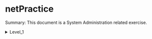 # netPractice

Summary: This document is a System Administration related exercise.

<details>

<summary>Level_1</summary>
<p>
	<img src="https://github.com/Mustapha-Nawawi-T/netPractice/tree/main/photos/Level_1.png" alt="imag Level_1">
</p>

### to connect client A with client B the shold have smae mask (255.255.255.0) thene the maske well split the ip address to tow parts (ip of the network and ip of the node or host) in these case the ip of the network is 104.96.23.0 so we have arange of ip we can use (104.96.23.1 to 104.96.23.254 the last one is for brodcatsting (104.96.23.255)) so we gave client A ip of (104.96.23.1) and clinet B ip of (104.96.23.12) ;

### to connect clinet D withe clint C we do the same then but these time we have mask of (255.255.0.0) so we have range (211.191.0.1 to 211.191.255.255) so we gave clinet D ip of (211.191.245.1) and clinet C ip of (211.191.245.75) ;
